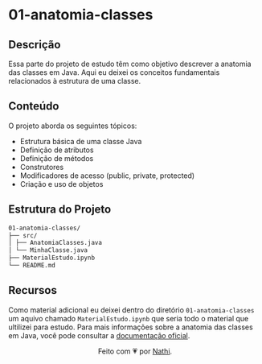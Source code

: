 # 01-anatomia-classes

## Descrição

Essa parte do projeto de estudo têm como objetivo descrever a anatomia das classes em Java. Aqui eu deixei os conceitos fundamentais relacionados à estrutura de uma classe. 

## Conteúdo

O projeto aborda os seguintes tópicos:

- Estrutura básica de uma classe Java
- Definição de atributos
- Definição de métodos
- Construtores
- Modificadores de acesso (public, private, protected)
- Criação e uso de objetos

## Estrutura do Projeto

```sh
01-anatomia-classes/
├── src/
│ ├── AnatomiaClasses.java
│ └── MinhaClasse.java
├── MaterialEstudo.ipynb
└── README.md
```

## Recursos 

Como material adicional eu deixei dentro do diretório `01-anatomia-classes` um aquivo chamado `MaterialEstudo.ipynb` que seria todo o material que ultilizei para estudo. Para mais informações sobre a anatomia das classes em Java, você pode consultar a [documentação oficial](https://docs.oracle.com/javase/tutorial/java/javaOO/classes.html).  

<div align="center">Feito com 💗 por <a href="https://github.com/nathaliacappellini">Nathi</a>.</div>
